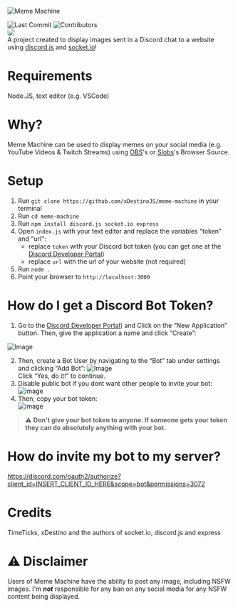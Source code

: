 ![Meme Machine](https://user-images.githubusercontent.com/39455804/111539053-be5ec900-876d-11eb-8089-51066504c854.png)

![Last Commit](https://img.shields.io/github/last-commit/xDestinoJS/meme-machine?style=for-the-badge)
![Contributors](https://img.shields.io/github/contributors/xDestinoJS/meme-machine?color=%231E90ff&style=for-the-badge)
<br><img src="https://i.imgur.com/G8v8KQC.gif" style="border-radius:5px;"><br>
A project created to display images sent in a Discord chat to a website using [discord.js](https://discord.js.org) and [socket.io](https://socket.io)!

# Requirements
Node.JS, text editor (e.g. VSCode)

# Why?
Meme Machine can be used to display memes on your social media (e.g. YouTube Videos & Twitch Streams) using [OBS](https://obsproject.com/)'s or [Slobs](https://streamlabs.com/)'s Browser Source.

# Setup
1. Run `git clone https://github.com/xDestinoJS/meme-machine` in your terminal
2. Run `cd meme-machine`
3. Run `npm install discord.js socket.io express`
4. Open `index.js` with your text editor and replace the variables "token" and "url":
    - replace `token` with your Discord bot token (you can get one at the [Discord Developer Portal](https://discord.com/developers))
    - replace `url` with the url of your website (not required)
5. Run `node .` 
6. Point your browser to `http://localhost:3000`

# How do  I get a Discord Bot Token?
1. Go to the [Discord Developer Portal](https://discord.com/developers)) and Click on the “New Application” button. Then, give the application a name and click “Create”:

![Image](https://i.imgur.com/PCiPgqU.png)

2. Then, create a Bot User by navigating to the “Bot” tab under settings and clicking “Add Bot”:
![Image](https://i.imgur.com/P49mTj5.png)<br>
Click “Yes, do it!” to continue.
3. Disable public bot if you dont want other people to invite your bot:<br>
![image](https://user-images.githubusercontent.com/39455804/111617285-33b8b100-87e3-11eb-8514-ffea2b106444.png)
4. Then, copy your bot token:<br>
![image](https://user-images.githubusercontent.com/39455804/111616751-8d6cab80-87e2-11eb-983a-b7656f3d7654.png)
> ⚠️ **Don't give your bot token to anyone. If someone gets your token they can do absolutely anything with your bot.**

# How do invite my bot to my server?
https://discord.com/oauth2/authorize?client_id=INSERT_CLIENT_ID_HERE&scope=bot&permissions=3072



# Credits
TimeTicks, xDestino and the authors of socket.io, discord.js and express

# ⚠️ Disclaimer
Users of Meme Machine have the ability to post any image, including NSFW images. I'm _**not**_ responsible for any ban on any social media for any NSFW content being displayed.
